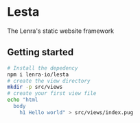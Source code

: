 # Lesta
The Lenra's static website framework


## Getting started


```bash
# Install the depedency
npm i lenra-io/lesta
# create the view directory
mkdir -p src/views
# create your first view file
echo "html
  body
    h1 Hello world" > src/views/index.pug
```
